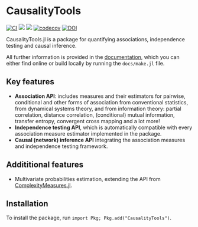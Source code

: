 # CausalityTools

[![CI](https://github.com/juliadynamics/CausalityTools.jl/workflows/CI/badge.svg)](https://github.com/JuliaDynamics/CausalityTools.jl/actions)
[![](https://img.shields.io/badge/docs-latest_tagged-blue.svg)](https://juliadynamics.github.io/CausalityTools.jl/stable/)
[![](https://img.shields.io/badge/docs-dev_(master)-blue.svg)](https://juliadynamics.github.io/CausalityTools.jl/dev/)
[![codecov](https://codecov.io/gh/JuliaDynamics/CausalityTools.jl/branch/master/graph/badge.svg?token=0b71n6x6AP)](https://codecov.io/gh/JuliaDynamics/CausalityTools.jl)
[![DOI](https://zenodo.org/badge/135443027.svg)](https://zenodo.org/badge/latestdoi/135443027)

CausalityTools.jl is a package for quantifying associations, independence testing and causal inference.

All further information is provided in the
[documentation](https://juliadynamics.github.io/CausalityTools.jl/dev), which you can either
find online or build locally by running the `docs/make.jl` file.

## Key features

- **Association API**: includes measures and their estimators for pairwise, conditional and other forms of 
    association from conventional statistics, from dynamical systems theory, and from information theory: partial correlation, distance correlation, (conditional) mutual information, transfer entropy, convergent cross mapping and a lot more!
- **Independence testing API**, which is automatically compatible with
    every association measure estimator implemented in the package. 
- **Causal (network) inference API** integrating the association measures and independence testing framework.

## Addititional features

- Multivariate probabilities estimation, extending the API from 
    [ComplexityMeasures.jl](https://github.com/JuliaDynamics/ComplexityMeasures.jl).


## Installation

To install the package, run `import Pkg; Pkg.add("CausalityTools")`.
